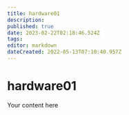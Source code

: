 ```yaml
---
title: hardware01
description: 
published: true
date: 2023-02-22T02:18:46.524Z
tags: 
editor: markdown
dateCreated: 2022-05-13T07:10:40.957Z
---
```


# hardware01
Your content here